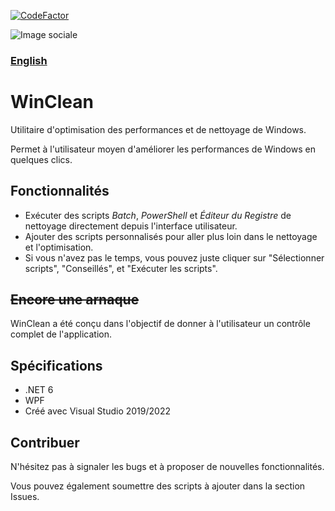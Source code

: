 [![CodeFactor](https://www.codefactor.io/repository/github/5cover/winclean/badge)](https://www.codefactor.io/repository/github/5cover/winclean)

![Image sociale](https://repository-images.githubusercontent.com/409236079/4a4e854b-4552-4269-93e4-312f0e133bfd)

### [English](README.md)

# WinClean
Utilitaire d'optimisation des performances et de nettoyage de Windows.

Permet à l'utilisateur moyen d'améliorer les performances de Windows en quelques clics.

## Fonctionnalités

- Exécuter des scripts *Batch*, *PowerShell* et *Éditeur du Registre* de nettoyage directement depuis l'interface utilisateur.
- Ajouter des scripts personnalisés pour aller plus loin dans le nettoyage et l'optimisation.
- Si vous n'avez pas le temps, vous pouvez juste cliquer sur "Sélectionner scripts", "Conseillés", et "Exécuter les scripts".

## ~~Encore une arnaque~~

WinClean a été conçu dans l'objectif de donner à l'utilisateur un contrôle complet de l'application.

## Spécifications

- .NET 6
- WPF
- Créé avec Visual Studio 2019/2022


## Contribuer

N'hésitez pas à signaler les bugs et à proposer de nouvelles fonctionnalités.

Vous pouvez également soumettre des scripts à ajouter dans la section Issues.
